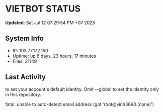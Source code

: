 # VIETBOT STATUS
**Updated**: Sat Jul 12 07:29:54 PM +07 2025

## System Info
- IP: 103.77.172.150
- Uptime: up 6 days, 23 hours, 17 minutes
- Files: 31149

## Last Activity

to set your account's default identity.
Omit --global to set the identity only in this repository.

fatal: unable to auto-detect email address (got 'root@vinh3690.(none)')
